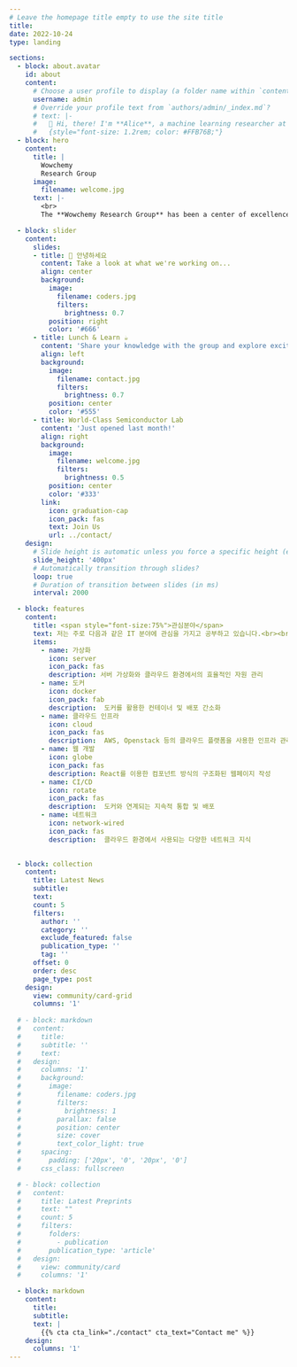 ```yaml
---
# Leave the homepage title empty to use the site title
title:
date: 2022-10-24
type: landing

sections:
  - block: about.avatar
    id: about
    content:
      # Choose a user profile to display (a folder name within `content/authors/`)
      username: admin
      # Override your profile text from `authors/admin/_index.md`?
      # text: |-
      #   👋 Hi, there! I'm **Alice**, a machine learning researcher at Netflix.
      #   {style="font-size: 1.2rem; color: #FFB76B;"}
  - block: hero
    content:
      title: |
        Wowchemy
        Research Group
      image:
        filename: welcome.jpg
      text: |-
        <br>
        The **Wowchemy Research Group** has been a center of excellence for Artificial Intelligence research, teaching, and practice since its founding in 2016.

  - block: slider
    content:
      slides:
      - title: 👋 안녕하세요
        content: Take a look at what we're working on...
        align: center
        background:
          image:
            filename: coders.jpg
            filters:
              brightness: 0.7
          position: right
          color: '#666'
      - title: Lunch & Learn ☕️
        content: 'Share your knowledge with the group and explore exciting new topics together!'
        align: left
        background:
          image:
            filename: contact.jpg
            filters:
              brightness: 0.7
          position: center
          color: '#555'
      - title: World-Class Semiconductor Lab
        content: 'Just opened last month!'
        align: right
        background:
          image:
            filename: welcome.jpg
            filters:
              brightness: 0.5
          position: center
          color: '#333'
        link:
          icon: graduation-cap
          icon_pack: fas
          text: Join Us
          url: ../contact/
    design:
      # Slide height is automatic unless you force a specific height (e.g. '400px')
      slide_height: '400px'
      # Automatically transition through slides?
      loop: true
      # Duration of transition between slides (in ms)
      interval: 2000

  - block: features
    content:
      title: <span style="font-size:75%">관심분야</span>
      text: 저는 주로 다음과 같은 IT 분야에 관심을 가지고 공부하고 있습니다.<br><br><br>
      items:
        - name: 가상화
          icon: server
          icon_pack: fas
          description: 서버 가상화와 클라우드 환경에서의 효율적인 자원 관리
        - name: 도커
          icon: docker
          icon_pack: fab
          description:  도커를 활용한 컨테이너 및 배포 간소화
        - name: 클라우드 인프라
          icon: cloud
          icon_pack: fas
          description:  AWS, Openstack 등의 클라우드 플랫폼을 사용한 인프라 관리 및 서비스 배포
        - name: 웹 개발
          icon: globe
          icon_pack: fas
          description: React를 이용한 컴포넌트 방식의 구조화된 웹페이지 작성
        - name: CI/CD
          icon: rotate
          icon_pack: fas
          description:  도커와 연계되는 지속적 통합 및 배포
        - name: 네트워크
          icon: network-wired
          icon_pack: fas
          description:  클라우드 환경에서 사용되는 다양한 네트워크 지식

  
  - block: collection
    content:
      title: Latest News
      subtitle:
      text:
      count: 5
      filters:
        author: ''
        category: ''
        exclude_featured: false
        publication_type: ''
        tag: ''
      offset: 0
      order: desc
      page_type: post
    design:
      view: community/card-grid
      columns: '1'
  
  # - block: markdown
  #   content:
  #     title:
  #     subtitle: ''
  #     text:
  #   design:
  #     columns: '1'
  #     background:
  #       image: 
  #         filename: coders.jpg
  #         filters:
  #           brightness: 1
  #         parallax: false
  #         position: center
  #         size: cover
  #         text_color_light: true
  #     spacing:
  #       padding: ['20px', '0', '20px', '0']
  #     css_class: fullscreen

  # - block: collection
  #   content:
  #     title: Latest Preprints
  #     text: ""
  #     count: 5
  #     filters:
  #       folders:
  #         - publication
  #       publication_type: 'article'
  #   design:
  #     view: community/card
  #     columns: '1'

  - block: markdown
    content:
      title:
      subtitle:
      text: |
        {{% cta cta_link="./contact" cta_text="Contact me" %}}
    design:
      columns: '1'
---
```

